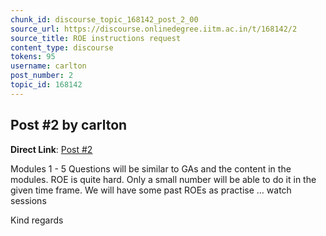 ```yaml
---
chunk_id: discourse_topic_168142_post_2_00
source_url: https://discourse.onlinedegree.iitm.ac.in/t/168142/2
source_title: ROE instructions request
content_type: discourse
tokens: 95
username: carlton
post_number: 2
topic_id: 168142
---
```


## Post #2 by carlton

**Direct Link**: [Post #2](https://discourse.onlinedegree.iitm.ac.in/t/168142/2)

Modules 1 - 5
Questions will be similar to GAs and the content in the modules.
ROE is quite hard. Only a small number will be able to do it in the given time frame.
We will have some past ROEs as practise
… watch sessions

Kind regards
